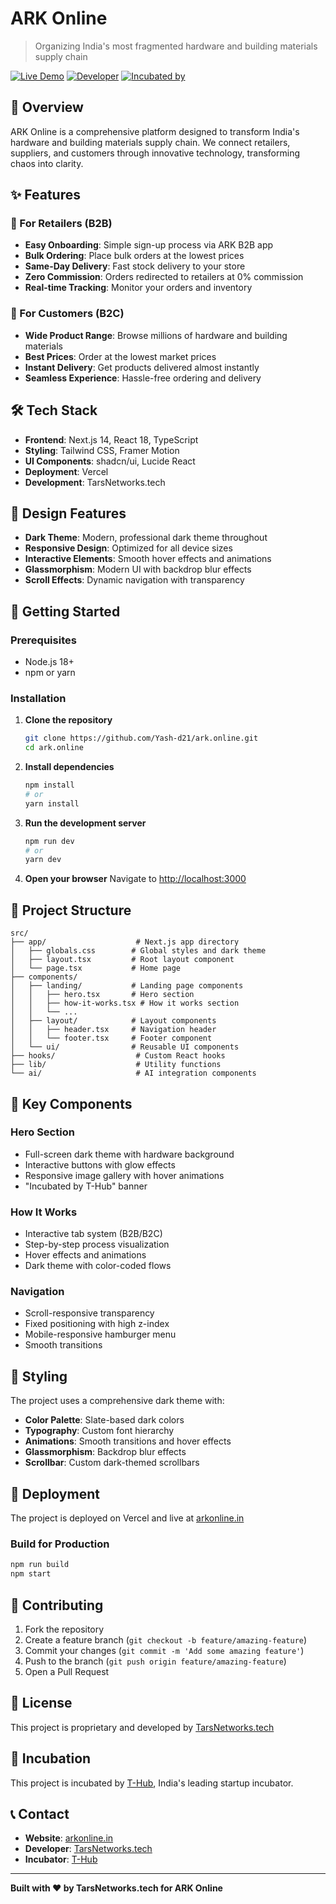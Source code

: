 # ARK Online

> Organizing India's most fragmented hardware and building materials supply chain

[![Live Demo](https://img.shields.io/badge/Live%20Demo-arkonline.in-blue?style=for-the-badge&logo=vercel)](https://arkonline.in)
[![Developer](https://img.shields.io/badge/Developer-TarsNetworks.tech-green?style=for-the-badge&logo=github)](https://tarsnetworks.tech)
[![Incubated by](https://img.shields.io/badge/Incubated%20by-T--Hub-orange?style=for-the-badge&logo=incubator)](https://t-hub.co)

## 🚀 Overview

ARK Online is a comprehensive platform designed to transform India's hardware and building materials supply chain. We connect retailers, suppliers, and customers through innovative technology, transforming chaos into clarity.

## ✨ Features

### 🏪 For Retailers (B2B)
- **Easy Onboarding**: Simple sign-up process via ARK B2B app
- **Bulk Ordering**: Place bulk orders at the lowest prices
- **Same-Day Delivery**: Fast stock delivery to your store
- **Zero Commission**: Orders redirected to retailers at 0% commission
- **Real-time Tracking**: Monitor your orders and inventory

### 🛒 For Customers (B2C)
- **Wide Product Range**: Browse millions of hardware and building materials
- **Best Prices**: Order at the lowest market prices
- **Instant Delivery**: Get products delivered almost instantly
- **Seamless Experience**: Hassle-free ordering and delivery

## 🛠️ Tech Stack

- **Frontend**: Next.js 14, React 18, TypeScript
- **Styling**: Tailwind CSS, Framer Motion
- **UI Components**: shadcn/ui, Lucide React
- **Deployment**: Vercel
- **Development**: TarsNetworks.tech

## 🎨 Design Features

- **Dark Theme**: Modern, professional dark theme throughout
- **Responsive Design**: Optimized for all device sizes
- **Interactive Elements**: Smooth hover effects and animations
- **Glassmorphism**: Modern UI with backdrop blur effects
- **Scroll Effects**: Dynamic navigation with transparency

## 🚀 Getting Started

### Prerequisites
- Node.js 18+ 
- npm or yarn

### Installation

1. **Clone the repository**
   ```bash
   git clone https://github.com/Yash-d21/ark.online.git
   cd ark.online
   ```

2. **Install dependencies**
   ```bash
   npm install
   # or
   yarn install
   ```

3. **Run the development server**
   ```bash
   npm run dev
   # or
   yarn dev
   ```

4. **Open your browser**
   Navigate to [http://localhost:3000](http://localhost:3000)

## 📁 Project Structure

```
src/
├── app/                    # Next.js app directory
│   ├── globals.css        # Global styles and dark theme
│   ├── layout.tsx         # Root layout component
│   └── page.tsx           # Home page
├── components/
│   ├── landing/           # Landing page components
│   │   ├── hero.tsx       # Hero section
│   │   ├── how-it-works.tsx # How it works section
│   │   └── ...
│   ├── layout/            # Layout components
│   │   ├── header.tsx     # Navigation header
│   │   └── footer.tsx     # Footer component
│   └── ui/                # Reusable UI components
├── hooks/                  # Custom React hooks
├── lib/                    # Utility functions
└── ai/                     # AI integration components
```

## 🎯 Key Components

### Hero Section
- Full-screen dark theme with hardware background
- Interactive buttons with glow effects
- Responsive image gallery with hover animations
- "Incubated by T-Hub" banner

### How It Works
- Interactive tab system (B2B/B2C)
- Step-by-step process visualization
- Hover effects and animations
- Dark theme with color-coded flows

### Navigation
- Scroll-responsive transparency
- Fixed positioning with high z-index
- Mobile-responsive hamburger menu
- Smooth transitions

## 🎨 Styling

The project uses a comprehensive dark theme with:

- **Color Palette**: Slate-based dark colors
- **Typography**: Custom font hierarchy
- **Animations**: Smooth transitions and hover effects
- **Glassmorphism**: Backdrop blur effects
- **Scrollbar**: Custom dark-themed scrollbars

## 🚀 Deployment

The project is deployed on Vercel and live at [arkonline.in](https://arkonline.in)

### Build for Production
```bash
npm run build
npm start
```

## 🤝 Contributing

1. Fork the repository
2. Create a feature branch (`git checkout -b feature/amazing-feature`)
3. Commit your changes (`git commit -m 'Add some amazing feature'`)
4. Push to the branch (`git push origin feature/amazing-feature`)
5. Open a Pull Request

## 📄 License

This project is proprietary and developed by [TarsNetworks.tech](https://tarsnetworks.tech)

## 🏢 Incubation

This project is incubated by [T-Hub](https://t-hub.co), India's leading startup incubator.

## 📞 Contact 

- **Website**: [arkonline.in](https://arkonline.in)
- **Developer**: [TarsNetworks.tech](https://tarsnetworks.tech)
- **Incubator**: [T-Hub](https://t-hub.co)

---

**Built with ❤️ by TarsNetworks.tech for ARK Online**